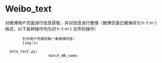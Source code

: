 # Weibo_text
对微博用户页面进行信息获取，并对信息进行整理（微博页面已被保存为ｈｔｍｌ格式，以下各种操作均为对ｈｔｍｌ文件的操作）


            针对用户页面的每一条微博内容：
            [img!]=

      data_text.py:
                        match_WB_name:
